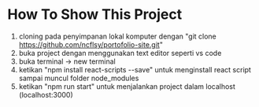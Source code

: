 # How To Show This Project
1. cloning pada penyimpanan lokal komputer dengan "git clone https://github.com/ncflsy/portofolio-site.git"
2. buka project dengan menggunakan text editor seperti vs code
3. buka terminal -> new terminal
4. ketikan "npm install react-scripts --save" untuk menginstall react script sampai muncul folder node_modules
5. ketikan "npm run start" untuk menjalankan project dalam localhost (localhost:3000)
